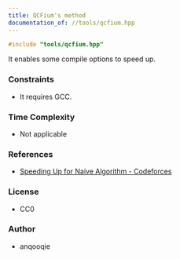 ```yaml
---
title: QCFium's method
documentation_of: //tools/qcfium.hpp
---
```


```cpp
#include "tools/qcfium.hpp"
```

It enables some compile options to speed up.

### Constraints
- It requires GCC.

### Time Complexity
- Not applicable

### References
- [Speeding Up for Naive Algorithm - Codeforces](https://codeforces.com/blog/entry/66279)

### License
- CC0

### Author
- anqooqie
